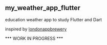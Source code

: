 ## my_weather_app_flutter

education weather app to study Flutter and Dart

inspired by [londonappbrewery](https://www.appbrewery.co/)


*** WORK IN PROGRESS ***
